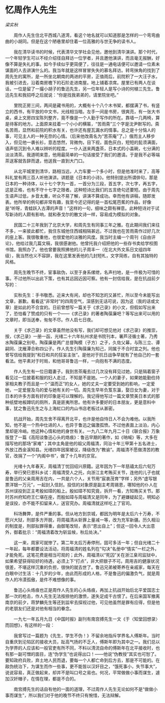 # 忆周作人先生

*梁实秋*

　　周作人先生住北平西城八道湾，看这个地名就可以知道那是怎样的一个弯弯曲曲的小胡同。但是在这个陋巷里却住着一位高雅的与世无争的读书人。

　　我在清华读书的时候，代表清华文学社会见他，邀他到清华演讲。那个时代，一个年轻学生可以不经介绍径自拜访一位学者，并且邀他演讲，而且毫无报酬，好像不算是失礼的事。如今手续似乎更简便了，往往是一通电话便可以邀请一位素未谋面的人去讲演什么的。我当年就是这样冒冒失失的慕名拜访。转弯抹角的找到了周先生的寓所，是一所坐北朝南的两进的平房，正值雨后，前院积了一大汪子水，我被引进去，沿着南房檐下的石阶走进南屋。地上铺着凉席。屋里已有两人在谈话，一位是留了一撮小胡子的鲁迅先生，另一位年轻人是写小诗的何植三先生。鲁迅先生和我招呼之后就说：“你是找我弟弟的，请里院坐吧。”

　　里院正房三间，两间是藏书用的，大概有十个八个木书架，都摆满了书，有竖立的西书，有平放的中文书，光线相当暗。左手一间是书房，很爽亮，有一张大书桌，桌上文房四宝陈列整齐，竟不像是一个人勤于写作的所在。靠墙一几两椅，算是待客的地方。上面原来挂着一个小小的横匾，“苦雨斋”三个字是沈尹默写的。斋名苦雨，显然和前院的积水有关，也许还有屋瓦漏水的情事。总之是十分恼人的事，可见主人的一种无奈的心情。（后来他改斋名为“苦茶庵”了。）俄而主人移步入，但见他一袭长衫，意态悠然，背微佝，目下视，面色灰白，短短的髭须满面，语声低沉到令人难以辨听的程度。一仆人送来两盏茶，日本式的小盖碗，七分满的淡淡清茶。我道明来意，他用最简单的一句话接受了我们的邀请。于是我不必等端茶送客就告辞而退，他送我一直到大门口。

　　从北平城里到清华，路相当远，人力车要一个多小时，但是他准时来了，高等科礼堂有两三百人听他演讲。讲题是《日本的小诗》。他特别提出所谓俳句，那是日本的一种诗体，以十七个字为一首，一首分为三段，首五字，次七字，再五字，这是正格，也有不守十七字之限者。这种短诗比我们的五言绝句还要短。由于周先生语声过低，乡音太重，听众不易了解，讲演不算成功。幸而他有讲稿，随即发表。他所举的例句都非常有趣，我至今还记得的是一首松尾芭蕉的作品，好像是“听呀，青蛙跃入古潭的声音！”这样的一句，细味之颇有禅意。此种短诗对于试写新诗的人颇有影响，就和泰戈尔的散文诗一样，容易成为模拟的对象。

　　民国二十三年我到了北京大学，和周先生有同事三年之雅。在此期间我们来往不多，一来彼此都忙，我住东城他住西城相隔甚远，不过我也在苦雨斋作过好几次的座上客。我很敬重他，也很爱他的淡雅的风度。我当时主编一个周刊《自由评论》，他给过我几篇文稿，我很感谢他。他曾托我介绍把他的一些存书卖给学校图书馆。我照办了。他也曾要我照拂他的儿子周丰一（在北大外文系日文组四年级），我当然也义不容辞，我在这里发表他的几封短札，文字简练，自有其独特的风格。

　　周先生晚节不终，宦事敌伪，以至于身系缧绁，名声扫地，是一件极为可惜的事。不过他所以出此下策，也有其远因近因可察。他有一封信给我，是在抗战前夕写的：

　　实秋先生：手书敬悉。近来大有闲，却也不知怎的又甚忙，所以至今未能写出文章，甚歉。看看这“非常时”的四周空气，深感到无话可说，因为这（我的话或文章）是如此的不合宜的。日前曾想写一篇关于《求己录》的小文，但假如写出来了，恐怕看了赞成的只有一个——《求己录》的著者陶葆廉吧？等写出来可以用的文章时，即当送奉，匆匆不尽。作人启七日夜。

　　关于《求己录》的文章虽然他没有写，我们却可想见他对《求己录》的推崇，按，《求己录》一册一函，光绪二十六年杭州求是书院刊本，署芦泾循士著，乃秀水陶葆廉之别号。陶葆廉是两广总督陶模（子方）之子，久佐父幕，与陈三立、谭嗣同、沈雁潭合称四公子。作人先生引陶葆廉为知己，同属于不合时宜之列。他也曾写信给我提到“和日和共的狂妄主张”。是他对于抗日战争早就有了他自己的一套看法。他平素对于时局，和他哥哥鲁迅一样，一向抱有不满的态度。

　　作人先生有一位日籍妻子。我到苦茶庵去过几次没有拜见过她，只是隔着窗子看见过一位披着和服的妇人走过，不知是不是她。一个人的妻子，如果她能勤俭持家相夫教子而且是一个“温而正”的女人，她的丈夫一定要受到她的影响，一定爱她，一定爱屋及乌的爱与她有关的一切。周先生早年负笈东瀛，娶日女为妻，对于日本的许多方面有好的印象是可以理解的。我记得他写过一篇文章赞美日本式的那种纸壁地板蹲坑的厕所，真是匪夷所思。他有许多要好的日本朋友，更是意料中事，犹之鲁迅先生之与上海虹口的内山书店老板过从甚密。

　　抗战开始，周先生舍不得离开北平，也许是他自恃日人不会为难他。以我所知，他不是一个热中仕进的人，也异于鲁迅之偏激孤愤。不过他表面上淡泊，内心里却是冷峭。他这种心情和他的身世有关。一九八二年九月二十日《联合报》万象版登了一篇《高阳谈鲁迅心头的烙痕》：鲁迅早期的著作，如《呐喊》等，大多在描写他的那场“家难”；其中主角是他的祖父周福清，同治十年三甲第十五名进士，外放江西金溪知县。光绪四年因案被议，降级改为“教谕”。周福清不愿做清苦的教官，改捐了一个“内阁中书”，做了十几年的京官。

　　光绪十九年春天，周福清丁忧回绍兴原籍。这年因为下一年慈禧太后六旬万寿，举行癸巳恩科乡试：周福清受人之托，向浙江主考贿买关节，连他的儿子也就是鲁迅的父亲周用吉在内，一共是六个人，关节用“宸衷茂育”字样；另外“虚写银票洋银一万元”，一起封入信封。投信的对象原是副主考周锡恩，哪知他的仆人在苏州误投到正主考殷如璋的船上。殷如璋不知究竟，拆开一看，方知贿买关节。那时苏州府知府王仁堪在座，而殷如璋与周福清又是同年，为了避嫌疑起见，明知必是误投，亦不能不扣留来人，送官究办。周福清就这样吃上了官司。

　　科场舞弊，是件严重的事。但从地方到京城，都因为明年是太后六十万寿，不愿兴大狱，刑部多方开脱，将周福清从斩罪上量减一等，改为充军新疆。历久相沿的制度是，刑部拟罪得重，由御笔改轻，表示“恩出自上”；但这一回令人大出意外，御着批示：“周福清着改为斩监候，秋后处决。”

　　这一来，周家可就惨了。第二年太后万寿停刑，固可多活一年；但自光绪二十一年起，每年都要设法活动，将周福清的姓名列在“勾决”名册中“情实”一栏之外，才能免死。这笔花费是相当可观的；此外，周福清以“死囚”关在浙江臬司监狱中，如果希望获得较好的待遇，必须上下“打点”，非大把银子不可。周用吉的健康状况很差，不堪这样沉重的负担，很快的就去世了。鲁迅兄弟被寄养在亲戚家，每天在白眼中讨生活：十几岁的少年，由此而形成的人格，不是鲁迅的偏激负气，就是周作人的冷漠孤傲，是件不难想像的事。

　　鲁迅心头烙痕也正是周作人先生的心头烙痕，再加上抗战开始后北平爱国志士那一次的枪击，作人先生无法按捺他的激愤，遂失足成千古恨了。在后来国军撤离南京的前夕，蒋梦麟先生等还到监牢去探视过他，可见他虽然是罪有应得，但是他的老朋友们还是对他有相当的眷念。

　　一九七一年五月九日《中国时报》副刊有南宫搏先生一文《于〈知堂回想录〉而回想》，有这样的一段：

　　我曾写过一篇题为《先生，学生不伪！》不留余地指斥学界名人傅斯年。当时自重庆到沦陷区的接收大员，趾高气扬的不乏人，傅斯年即为其中之一。我们总以为学界的人应该和一般官吏有所不同，不料以清流自命的傅斯年在北平接收时，也有那一副可憎的面目，连“伪学生”也说得出口！——他说“伪教授”其实也可恕了。要知政府兵败，弃土地人民而退，要每一个人都亡命到后方去，那是不可能的。在敌伪统治下，为谋生而作一些事，更不能皆以汉奸目之，“饿死事小，失节事大”，说说容易，真正做起来，却并不是叫口号之易也。何况，平常做做小事而谋生，遽加汉奸帽子，在情在理，都是不合的。

　　南宫搏先生的话自有他的一面的道理，不过周作人先生无论如何不是“做做小事而谋生”，所以我们对于他的晚节不终只有惋惜，无法辩解。